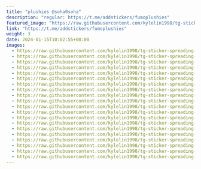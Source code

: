 ```yaml
---
title: "plushies @soha0soha"
description: "regular: https://t.me/addstickers/fumoplushies"
featured_image: "https://raw.githubusercontent.com/kylelin1998/tg-sticker-spreading-worldwide-images/main/img/4e03089a-a6d1-4abd-a0cb-0cbd1a82f1d0.jpg"
link: "https://t.me/addstickers/fumoplushies"
weight: 3
date: 2024-01-15T10:02:55+08:00
images:
  - https://raw.githubusercontent.com/kylelin1998/tg-sticker-spreading-worldwide-images/main/img/4e03089a-a6d1-4abd-a0cb-0cbd1a82f1d0.jpg
  - https://raw.githubusercontent.com/kylelin1998/tg-sticker-spreading-worldwide-images/main/img/2f9904d1-1b7b-4dce-b92e-9247a1699f4b.jpg
  - https://raw.githubusercontent.com/kylelin1998/tg-sticker-spreading-worldwide-images/main/img/efb9a280-9e7a-4561-9063-f9ccd747f5fb.jpg
  - https://raw.githubusercontent.com/kylelin1998/tg-sticker-spreading-worldwide-images/main/img/23f302bb-c2ad-4878-a12e-5a9370897240.jpg
  - https://raw.githubusercontent.com/kylelin1998/tg-sticker-spreading-worldwide-images/main/img/19dec852-4f2a-4051-875e-06e5fee67533.jpg
  - https://raw.githubusercontent.com/kylelin1998/tg-sticker-spreading-worldwide-images/main/img/daec9146-e1e1-405e-841a-67ce8965a8cd.jpg
  - https://raw.githubusercontent.com/kylelin1998/tg-sticker-spreading-worldwide-images/main/img/e2ea3b18-80fe-4686-81d1-ba3e26c19b15.jpg
  - https://raw.githubusercontent.com/kylelin1998/tg-sticker-spreading-worldwide-images/main/img/616a000b-c917-48c5-b5c6-c4a8ccecdcb7.jpg
  - https://raw.githubusercontent.com/kylelin1998/tg-sticker-spreading-worldwide-images/main/img/b098e02d-fc70-4330-a4c9-e55d38d7f2bc.jpg
  - https://raw.githubusercontent.com/kylelin1998/tg-sticker-spreading-worldwide-images/main/img/9419f60e-049b-4122-804e-21107eb1c1d1.jpg
  - https://raw.githubusercontent.com/kylelin1998/tg-sticker-spreading-worldwide-images/main/img/8950a2af-817c-4da4-ad50-cf467894c989.jpg
  - https://raw.githubusercontent.com/kylelin1998/tg-sticker-spreading-worldwide-images/main/img/7d726a7c-67a7-4de1-a206-4650535babf6.jpg
  - https://raw.githubusercontent.com/kylelin1998/tg-sticker-spreading-worldwide-images/main/img/50d25642-47b1-4a21-8219-49032b30da89.jpg
  - https://raw.githubusercontent.com/kylelin1998/tg-sticker-spreading-worldwide-images/main/img/29cea1cd-c000-4f6a-b7c3-9af93ce6cb0b.jpg
  - https://raw.githubusercontent.com/kylelin1998/tg-sticker-spreading-worldwide-images/main/img/d5555b5f-5c0b-4f8c-bb39-5399dbf588ac.jpg
  - https://raw.githubusercontent.com/kylelin1998/tg-sticker-spreading-worldwide-images/main/img/07403d30-060c-408b-9a72-8d69b4833f51.jpg
  - https://raw.githubusercontent.com/kylelin1998/tg-sticker-spreading-worldwide-images/main/img/77141287-0d2e-4d29-a896-c8902523d449.jpg
  - https://raw.githubusercontent.com/kylelin1998/tg-sticker-spreading-worldwide-images/main/img/2cec3891-7a02-46ac-b306-e34e3f49b1d0.jpg
  - https://raw.githubusercontent.com/kylelin1998/tg-sticker-spreading-worldwide-images/main/img/8696d102-9eac-4929-a20c-73085460aeff.jpg
  - https://raw.githubusercontent.com/kylelin1998/tg-sticker-spreading-worldwide-images/main/img/71f40aa5-6e58-44ca-a4d2-e471d15aa4cf.jpg
---
```

